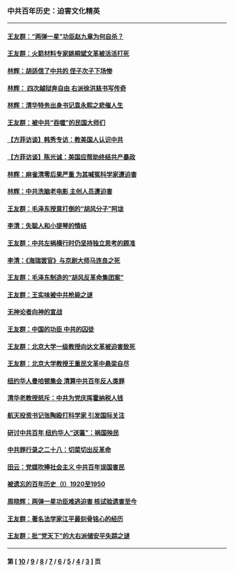 ### 中共百年历史：迫害文化精英
---
#### [王友群：“两弹一星”功臣赵九章为何自杀？](../../pages/nf1176111/n14059162.md?09160430) 
#### [王友群：火箭材料专家姚桐斌文革被活活打死](../../pages/nf1176111/n14048805.md?09160430) 
#### [林辉：胡适信了中共的 侄子次子下场惨](../../pages/nf1176111/n14019760.md?09160430) 
#### [林辉： 四次越狱奔自由 右派徐洪慈书写传奇](../../pages/nf1176111/n14010438.md?09160430) 
#### [林辉：清华特务出身书记袁永熙之悲催人生](../../pages/nf1176111/n13997413.md?09160430) 
#### [王友群：被中共“吞噬”的民国大师们](../../pages/nf1176111/n13942620.md?09160430) 
#### [【方菲访谈】韩秀专访：教美国人认识中共](../../pages/nf1176111/n13821310.md?09160430) 
#### [【方菲访谈】陈光诚：美国应帮助终结共产暴政](../../pages/nf1176111/n13759521.md?09160430) 
#### [林辉：麻雀清零后果严重 为其喊冤科学家遭迫害](../../pages/nf1176111/n13746900.md?09160430) 
#### [林辉：中共洗脑老电影 主创人员遭迫害](../../pages/nf1176111/n13699437.md?09160430) 
#### [王友群：毛泽东授意打倒的“胡风分子”阿垅](../../pages/nf1176111/n13592541.md?09160430) 
#### [李清：失聪人和小提琴的情结](../../pages/nf1176111/n13459280.md?09160430) 
#### [王友群：中共左祸横行时仍坚持独立思考的顾准](../../pages/nf1176111/n13444722.md?09160430) 
#### [李清：《海瑞罢官》与京剧大师马连良之死](../../pages/nf1176111/n13412316.md?09160430) 
#### [王友群：毛泽东制造的“胡风反革命集团案”](../../pages/nf1176111/n13324909.md?09160430) 
#### [王友群：王实味被中共枪毙之谜](../../pages/nf1176111/n13307502.md?09160430) 
#### [无神论者向神的宣战](../../pages/nf1176111/n13281535.md?09160430) 
#### [王友群：中国的功臣 中共的囚徒](../../pages/nf1176111/n13291790.md?09160430) 
#### [王友群：北京大学一级教授向达文革被迫害致死](../../pages/nf1176111/n13150966.md?09160430) 
#### [王友群：北京大学教授王重民文革中悬梁自尽](../../pages/nf1176111/n13084645.md?09160430) 
#### [纽约华人曼哈顿集会 清算中共百年反人类罪](../../pages/nf1176111/n13084157.md?09160430) 
#### [清华老教授怒斥：中共为党庆挥霍纳税人钱](../../pages/nf1176111/n13071430.md?09160430) 
#### [航天投资书记张陶殴打科学家 引发国际关注](../../pages/nf1176111/n13069132.md?09160430) 
#### [研讨中共百年 纽约华人“送匾”：祸国殃民](../../pages/nf1176111/n13057367.md?09160430) 
#### [中共罪行录之二十八：切菜切出反革命](../../pages/nf1176111/n13030600.md?09160430) 
#### [田云：党媒吹捧社会主义 中共百年误国害民](../../pages/nf1176111/n13006682.md?09160430) 
#### [被遗忘的百年历史（I）1920至1950](../../pages/nf1176111/n12986411.md?09160430) 
#### [周晓辉：两弹一星功臣难逃迫害 核试验遗害至今](../../pages/nf1176111/n12974997.md?09160430) 
#### [王友群：著名法学家江平最刻骨铭心的经历](../../pages/nf1176111/n12970787.md?09160430) 
#### [王友群：批“党天下”的大右派储安平失踪之谜](../../pages/nf1176111/n12954229.md?09160430) 

---
#### 第 [ [10](./10.md?09160430) / [9](./9.md?09160430) / [8](./8.md?09160430) / [7](./7.md?09160430) / [6](./6.md?09160430) / [5](./5.md?09160430) / [4](./4.md?09160430) / [3](./3.md?09160430) ] 页
